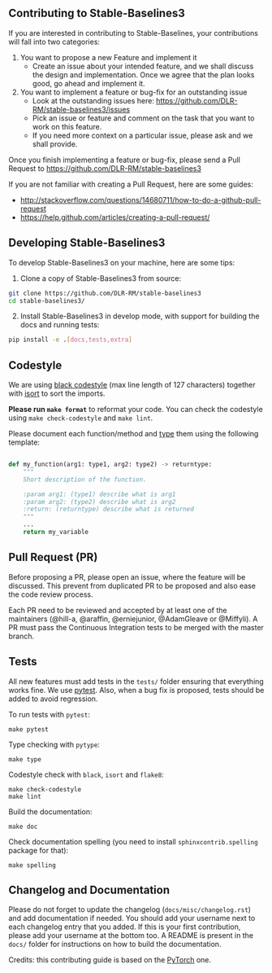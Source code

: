 ## Contributing to Stable-Baselines3

If you are interested in contributing to Stable-Baselines, your contributions will fall
into two categories:
1. You want to propose a new Feature and implement it
    - Create an issue about your intended feature, and we shall discuss the design and
    implementation. Once we agree that the plan looks good, go ahead and implement it.
2. You want to implement a feature or bug-fix for an outstanding issue
    - Look at the outstanding issues here: https://github.com/DLR-RM/stable-baselines3/issues
    - Pick an issue or feature and comment on the task that you want to work on this feature.
    - If you need more context on a particular issue, please ask and we shall provide.

Once you finish implementing a feature or bug-fix, please send a Pull Request to
https://github.com/DLR-RM/stable-baselines3


If you are not familiar with creating a Pull Request, here are some guides:
- http://stackoverflow.com/questions/14680711/how-to-do-a-github-pull-request
- https://help.github.com/articles/creating-a-pull-request/


## Developing Stable-Baselines3

To develop Stable-Baselines3 on your machine, here are some tips:

1. Clone a copy of Stable-Baselines3 from source:

```bash
git clone https://github.com/DLR-RM/stable-baselines3
cd stable-baselines3/
```

2. Install Stable-Baselines3 in develop mode, with support for building the docs and running tests:

```bash
pip install -e .[docs,tests,extra]
```

## Codestyle

We are using [black codestyle](https://github.com/psf/black) (max line length of 127 characters) together with [isort](https://github.com/timothycrosley/isort) to sort the imports.

**Please run `make format`** to reformat your code. You can check the codestyle using `make check-codestyle` and `make lint`.

Please document each function/method and [type](https://google.github.io/pytype/user_guide.html) them using the following template:

```python

def my_function(arg1: type1, arg2: type2) -> returntype:
    """
    Short description of the function.

    :param arg1: (type1) describe what is arg1
    :param arg2: (type2) describe what is arg2
    :return: (returntype) describe what is returned
    """
    ...
    return my_variable
```

## Pull Request (PR)

Before proposing a PR, please open an issue, where the feature will be discussed. This prevent from duplicated PR to be proposed and also ease the code review process.

Each PR need to be reviewed and accepted by at least one of the maintainers (@hill-a, @araffin, @erniejunior, @AdamGleave or @Miffyli).
A PR must pass the Continuous Integration tests to be merged with the master branch.


## Tests

All new features must add tests in the `tests/` folder ensuring that everything works fine.
We use [pytest](https://pytest.org/).
Also, when a bug fix is proposed, tests should be added to avoid regression.

To run tests with `pytest`:

```
make pytest
```

Type checking with `pytype`:

```
make type
```

Codestyle check with `black`, `isort` and `flake8`:

```
make check-codestyle
make lint
```

Build the documentation:

```
make doc
```

Check documentation spelling (you need to install `sphinxcontrib.spelling` package for that):

```
make spelling
```


## Changelog and Documentation

Please do not forget to update the changelog (`docs/misc/changelog.rst`) and add documentation if needed.
You should add your username next to each changelog entry that you added. If this is your first contribution, please add your username at the bottom too.
A README is present in the `docs/` folder for instructions on how to build the documentation.


Credits: this contributing guide is based on the [PyTorch](https://github.com/pytorch/pytorch/) one.
